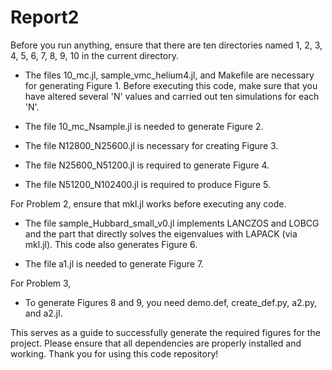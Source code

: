 # Report2

Before you run anything, ensure that there are ten directories named 1, 2, 3, 4, 5, 6, 7, 8, 9, 10 in the current directory.

- The files 10_mc.jl, sample_vmc_helium4.jl, and Makefile are necessary for generating Figure 1. Before executing this code, make sure that you have altered several 'N' values and carried out ten simulations for each 'N'. 

- The file 10_mc_Nsample.jl is needed to generate Figure 2.

- The file N12800_N25600.jl is necessary for creating Figure 3.

- The file N25600_N51200.jl is required to generate Figure 4.

- The file N51200_N102400.jl is required to produce Figure 5.

For Problem 2, ensure that mkl.jl works before executing any code. 

- The file sample_Hubbard_small_v0.jl implements LANCZOS and LOBCG and the part that directly solves the eigenvalues with LAPACK (via mkl.jl). This code also generates Figure 6.

- The file a1.jl is needed to generate Figure 7.

For Problem 3,

- To generate Figures 8 and 9, you need demo.def, create_def.py, a2.py, and a2.jl.

This serves as a guide to successfully generate the required figures for the project. Please ensure that all dependencies are properly installed and working. Thank you for using this code repository!